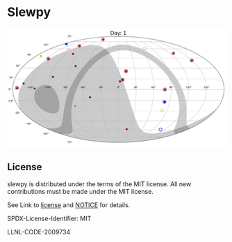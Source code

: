 # Slewpy

![image info](./docs/source/slewpy_sim.gif)

## License

slewpy is distributed under the terms of the MIT license. All new contributions must be made under the MIT license.

See Link to [license](https://github.com/LLNL/slewpy/blob/main/LICENSE) and [NOTICE](https://github.com/LLNL/slewpy/blob/main/NOTICE) for details.

SPDX-License-Identifier: MIT

LLNL-CODE-2009734
